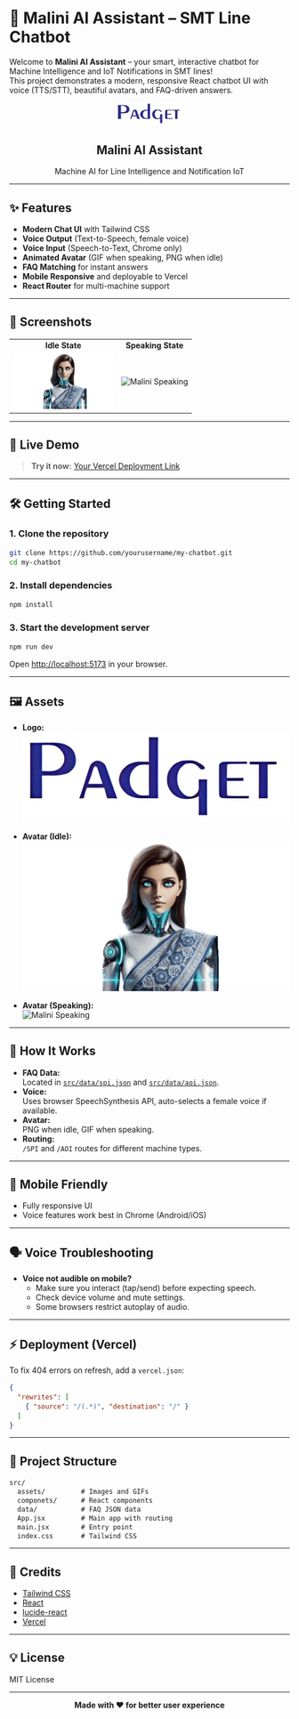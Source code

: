 # 🤖 Malini AI Assistant – SMT Line Chatbot

Welcome to **Malini AI Assistant** – your smart, interactive chatbot for Machine Intelligence and IoT Notifications in SMT lines!  
This project demonstrates a modern, responsive React chatbot UI with voice (TTS/STT), beautiful avatars, and FAQ-driven answers.

<div align="center">
  <img src="src/assets/Padget.png" alt="Malini AI Logo" width="120" />
  <h2>Malini AI Assistant</h2>
  <p>Machine AI for Line Intelligence and Notification IoT</p>
</div>

---

## ✨ Features

- **Modern Chat UI** with Tailwind CSS
- **Voice Output** (Text-to-Speech, female voice)
- **Voice Input** (Speech-to-Text, Chrome only)
- **Animated Avatar** (GIF when speaking, PNG when idle)
- **FAQ Matching** for instant answers
- **Mobile Responsive** and deployable to Vercel
- **React Router** for multi-machine support

---

## 📸 Screenshots

<table>
  <tr>
    <td align="center"><b>Idle State</b></td>
    <td align="center"><b>Speaking State</b></td>
  </tr>
  <tr>
    <td><img src="src/assets/malini.png" alt="Malini Idle" width="180"/></td>
    <td><img src="src/assets/malini.gif" alt="Malini Speaking" width="180"/></td>
  </tr>
</table>

---

## 🚀 Live Demo

> **Try it now:** [Your Vercel Deployment Link](https://your-vercel-app-url.vercel.app)

---

## 🛠️ Getting Started

### 1. Clone the repository

```bash
git clone https://github.com/yourusername/my-chatbot.git
cd my-chatbot
```

### 2. Install dependencies

```bash
npm install
```

### 3. Start the development server

```bash
npm run dev
```

Open [http://localhost:5173](http://localhost:5173) in your browser.

---

## 🖼️ Assets

- **Logo:**  
  ![Logo](src/assets/Padget.png)

- **Avatar (Idle):**  
  ![Malini Idle](src/assets/malini.png)

- **Avatar (Speaking):**  
  ![Malini Speaking](src/assets/malini.gif)

---

## 🧠 How It Works

- **FAQ Data:**  
  Located in [`src/data/spi.json`](src/data/spi.json) and [`src/data/aoi.json`](src/data/aoi.json).
- **Voice:**  
  Uses browser SpeechSynthesis API, auto-selects a female voice if available.
- **Avatar:**  
  PNG when idle, GIF when speaking.
- **Routing:**  
  `/SPI` and `/AOI` routes for different machine types.

---

## 📱 Mobile Friendly

- Fully responsive UI
- Voice features work best in Chrome (Android/iOS)

---

## 🗣️ Voice Troubleshooting

- **Voice not audible on mobile?**  
  - Make sure you interact (tap/send) before expecting speech.
  - Check device volume and mute settings.
  - Some browsers restrict autoplay of audio.

---

## ⚡ Deployment (Vercel)

To fix 404 errors on refresh, add a `vercel.json`:

```json
{
  "rewrites": [
    { "source": "/(.*)", "destination": "/" }
  ]
}
```

---

## 📂 Project Structure

```
src/
  assets/         # Images and GIFs
  componets/      # React components
  data/           # FAQ JSON data
  App.jsx         # Main app with routing
  main.jsx        # Entry point
  index.css       # Tailwind CSS
```

---

## 🙏 Credits

- [Tailwind CSS](https://tailwindcss.com/)
- [React](https://react.dev/)
- [lucide-react](https://lucide.dev/)
- [Vercel](https://vercel.com/)

---

## 💡 License

MIT License

---

<div align="center">
  <b>Made with ❤️ for better user experience</b>